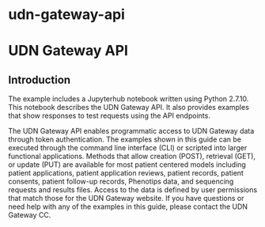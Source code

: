 # udn-gateway-api

# UDN Gateway API

## Introduction

The example includes a Jupyterhub notebook written using Python 2.7.10.  This notebook describes the UDN Gateway API. It also provides examples that show responses to test requests using the API endpoints.

The UDN Gateway API enables programmatic access to UDN Gateway data through token authentication. The examples shown in this guide can be executed through the command line interface (CLI) or scripted into larger functional applications. Methods that allow creation (POST), retrieval (GET), or update (PUT) are available for most patient centered models including patient applications, patient application reviews, patient records, patient consents, patient follow-up records, Phenotips data, and sequencing requests and results files. Access to the data is defined by user permissions that match those for the UDN Gateway website. If you have questions or need help with any of the examples in this guide, please contact the UDN Gateway CC.

